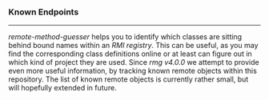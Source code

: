 ### Known Endpoints

---

*remote-method-guesser* helps you to identify which classes are sitting behind bound names within an *RMI registry*.
This can be useful, as you may find the corresponding class definitions online or at least can figure out in which
kind of project they are used. Since *rmg v4.0.0* we attempt to provide even more useful information, by tracking
known remote objects within this repository. The list of known remote objects is currently rather small, but will
hopefully extended in future.

